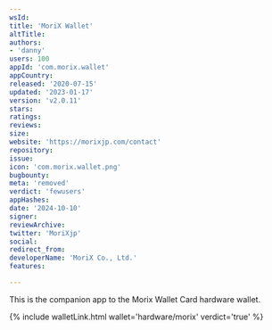 ```yaml
---
wsId: 
title: 'MoriX Wallet'
altTitle: 
authors:
- 'danny'
users: 100
appId: 'com.morix.wallet'
appCountry: 
released: '2020-07-15'
updated: '2023-01-17'
version: 'v2.0.11'
stars: 
ratings: 
reviews: 
size: 
website: 'https://morixjp.com/contact'
repository: 
issue: 
icon: 'com.morix.wallet.png'
bugbounty: 
meta: 'removed'
verdict: 'fewusers'
appHashes: 
date: '2024-10-10'
signer: 
reviewArchive: 
twitter: 'MoriXjp'
social: 
redirect_from: 
developerName: 'MoriX Co., Ltd.'
features: 

---
```


This is the companion app to the Morix Wallet Card hardware wallet. 

{% include walletLink.html wallet='hardware/morix' verdict='true' %}
